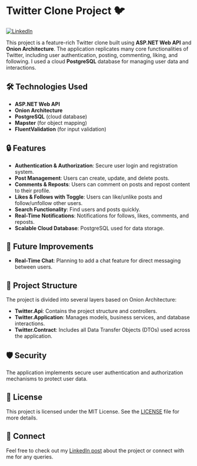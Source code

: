 # Twitter Clone Project 🐦

[![LinkedIn](https://img.shields.io/badge/LinkedIn-Connect-blue)](https://www.linkedin.com/in/abanoub-saweris/)

This project is a feature-rich Twitter clone built using **ASP.NET Web API** and **Onion Architecture**. The application replicates many core functionalities of Twitter, including user authentication, posting, commenting, liking, and following. I used a cloud **PostgreSQL** database for managing user data and interactions.

## 🛠️ Technologies Used

- **ASP.NET Web API**
- **Onion Architecture**
- **PostgreSQL** (cloud database)
- **Mapster** (for object mapping)
- **FluentValidation** (for input validation)

## 🔒 Features

- **Authentication & Authorization**: Secure user login and registration system.
- **Post Management**: Users can create, update, and delete posts.
- **Comments & Reposts**: Users can comment on posts and repost content to their profile.
- **Likes & Follows with Toggle**: Users can like/unlike posts and follow/unfollow other users.
- **Search Functionality**: Find users and posts quickly.
- **Real-Time Notifications**: Notifications for follows, likes, comments, and reposts.
- **Scalable Cloud Database**: PostgreSQL used for data storage.

## 🚀 Future Improvements

- **Real-Time Chat**: Planning to add a chat feature for direct messaging between users.

## 📂 Project Structure

The project is divided into several layers based on Onion Architecture:

- **Twitter.Api**: Contains the project structure and controllers.
- **Twitter.Application**: Manages models, business services, and database interactions.
- **Twitter.Contract**: Includes all Data Transfer Objects (DTOs) used across the application.

## 🛡️ Security

The application implements secure user authentication and authorization mechanisms to protect user data.

## 📄 License

This project is licensed under the MIT License. See the [LICENSE](LICENSE) file for more details.

## 🤝 Connect

Feel free to check out my [LinkedIn post](https://www.linkedin.com/posts/abanoub-saweris_dotnet-activity-7251686920122974209-MX_g?utm_source=share&utm_medium=member_desktop) about the project or connect with me for any queries.
